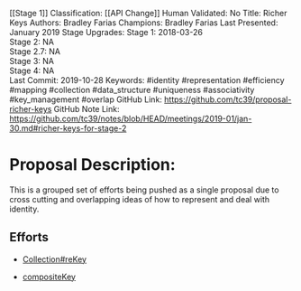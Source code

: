 [[Stage 1]]
Classification: [[API Change]]
Human Validated: No
Title: Richer Keys
Authors: Bradley Farias
Champions: Bradley Farias
Last Presented: January 2019
Stage Upgrades: 
Stage 1: 2018-03-26  
Stage 2: NA  
Stage 2.7: NA  
Stage 3: NA  
Stage 4: NA  
Last Commit: 2019-10-28
Keywords: #identity #representation #efficiency #mapping #collection #data_structure #uniqueness #associativity #key_management #overlap
GitHub Link: https://github.com/tc39/proposal-richer-keys
GitHub Note Link: https://github.com/tc39/notes/blob/HEAD/meetings/2019-01/jan-30.md#richer-keys-for-stage-2

# Proposal Description:
This is a grouped set of efforts being pushed as a single proposal due to cross cutting and overlapping ideas of how to represent and deal with identity.

## Efforts

* [Collection#reKey](collection-rekey/)

* [compositeKey](compositeKey/)

